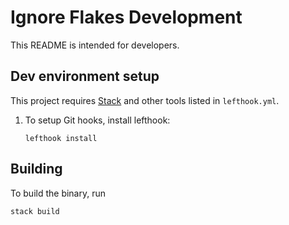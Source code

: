 # Ignore Flakes Development

This README is intended for developers.

## Dev environment setup

This project requires [Stack] and other tools listed in `lefthook.yml`.

1. To setup Git hooks, install lefthook:

   ```shell
   lefthook install
   ```

## Building

To build the binary, run

```bash
stack build
```

[Stack]: https://docs.haskellstack.org/en/stable/
